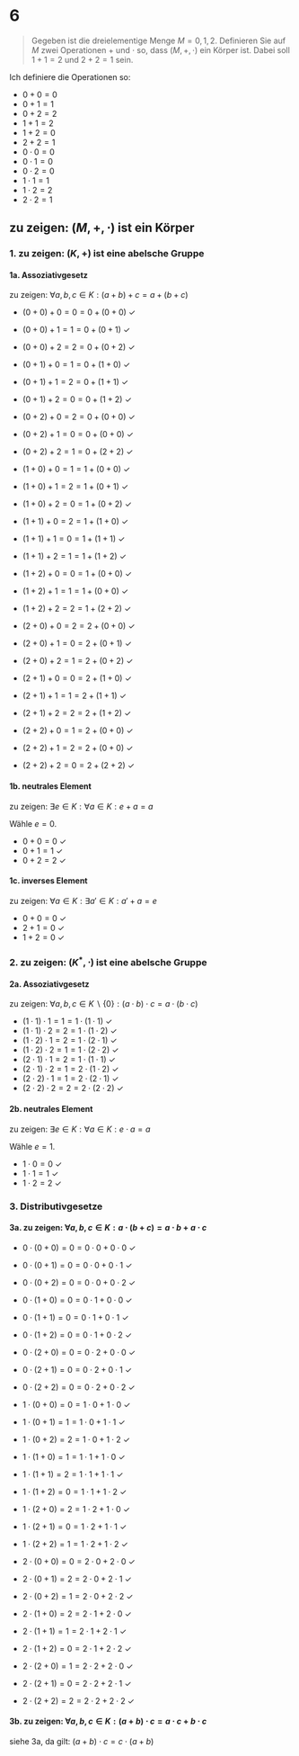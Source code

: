 # 6

> Gegeben ist die dreielementige Menge $M = {0, 1, 2}$. Definieren Sie auf $M$ zwei Operationen $+$ und $\cdot$ so, dass $(M, +, \cdot)$ ein Körper ist. Dabei soll $1 + 1 = 2$ und $2 + 2 = 1$ sein.

Ich definiere die Operationen so:

* $0+0=0$
* $0+1=1$
* $0+2=2$
* $1+1=2$
* $1+2=0$
* $2+2=1$
* $0 \cdot 0 = 0$
* $0 \cdot 1 = 0$
* $0 \cdot 2 = 0$
* $1 \cdot 1 = 1$
* $1 \cdot 2 = 2$
* $2 \cdot 2 = 1$

## zu zeigen: $(M, +, \cdot)$ ist ein Körper

### 1. zu zeigen: $(K,+)$ ist eine abelsche Gruppe

#### 1a. Assoziativgesetz

zu zeigen: $\forall a,b,c \in K : (a+b)+c = a+(b+c)$

* $(0+0)+0 = 0 = 0+(0+0)$ $\checkmark$
* $(0+0)+1 = 1 = 0+(0+1)$ $\checkmark$
* $(0+0)+2 = 2 = 0+(0+2)$ $\checkmark$
* $(0+1)+0 = 1 = 0+(1+0)$ $\checkmark$
* $(0+1)+1 = 2 = 0+(1+1)$ $\checkmark$
* $(0+1)+2 = 0 = 0+(1+2)$ $\checkmark$
* $(0+2)+0 = 2 = 0+(0+0)$ $\checkmark$
* $(0+2)+1 = 0 = 0+(0+0)$ $\checkmark$
* $(0+2)+2 = 1 = 0+(2+2)$ $\checkmark$

* $(1+0)+0 = 1 = 1+(0+0)$ $\checkmark$
* $(1+0)+1 = 2 = 1+(0+1)$ $\checkmark$
* $(1+0)+2 = 0 = 1+(0+2)$ $\checkmark$
* $(1+1)+0 = 2 = 1+(1+0)$ $\checkmark$
* $(1+1)+1 = 0 = 1+(1+1)$ $\checkmark$
* $(1+1)+2 = 1 = 1+(1+2)$ $\checkmark$
* $(1+2)+0 = 0 = 1+(0+0)$ $\checkmark$
* $(1+2)+1 = 1 = 1+(0+0)$ $\checkmark$
* $(1+2)+2 = 2 = 1+(2+2)$ $\checkmark$

* $(2+0)+0 = 2 = 2+(0+0)$ $\checkmark$
* $(2+0)+1 = 0 = 2+(0+1)$ $\checkmark$
* $(2+0)+2 = 1 = 2+(0+2)$ $\checkmark$
* $(2+1)+0 = 0 = 2+(1+0)$ $\checkmark$
* $(2+1)+1 = 1 = 2+(1+1)$ $\checkmark$
* $(2+1)+2 = 2 = 2+(1+2)$ $\checkmark$
* $(2+2)+0 = 1 = 2+(0+0)$ $\checkmark$
* $(2+2)+1 = 2 = 2+(0+0)$ $\checkmark$
* $(2+2)+2 = 0 = 2+(2+2)$ $\checkmark$

#### 1b. neutrales Element

zu zeigen: $\exists e \in K : \forall a \in K : e+a = a$

Wähle $e=0$.

* $0+0=0$ $\checkmark$
* $0+1=1$ $\checkmark$
* $0+2=2$ $\checkmark$

#### 1c. inverses Element

zu zeigen: $\forall a \in K : \exists a' \in K : a' + a = e$

* $0+0=0$ $\checkmark$
* $2+1=0$ $\checkmark$
* $1+2=0$ $\checkmark$

### 2. zu zeigen: $(K^*,\cdot)$ ist eine abelsche Gruppe

#### 2a. Assoziativgesetz

zu zeigen: $\forall a,b,c \in K \backslash \{0\} : (a \cdot b) \cdot c = a \cdot (b \cdot c)$

* $(1 \cdot 1) \cdot 1 = 1 = 1 \cdot (1 \cdot 1)$ $\checkmark$
* $(1 \cdot 1) \cdot 2 = 2 = 1 \cdot (1 \cdot 2)$ $\checkmark$
* $(1 \cdot 2) \cdot 1 = 2 = 1 \cdot (2 \cdot 1)$ $\checkmark$
* $(1 \cdot 2) \cdot 2 = 1 = 1 \cdot (2 \cdot 2)$ $\checkmark$
* $(2 \cdot 1) \cdot 1 = 2 = 1 \cdot (1 \cdot 1)$ $\checkmark$
* $(2 \cdot 1) \cdot 2 = 1 = 2 \cdot (1 \cdot 2)$ $\checkmark$
* $(2 \cdot 2) \cdot 1 = 1 = 2 \cdot (2 \cdot 1)$ $\checkmark$
* $(2 \cdot 2) \cdot 2 = 2 = 2 \cdot (2 \cdot 2)$ $\checkmark$

#### 2b. neutrales Element

zu zeigen: $\exists e \in K : \forall a \in K : e \cdot a = a$

Wähle $e=1$.

* $1 \cdot 0 = 0$ $\checkmark$
* $1 \cdot 1 = 1$ $\checkmark$
* $1 \cdot 2 = 2$ $\checkmark$

### 3. Distributivgesetze

#### 3a. zu zeigen: $\forall a,b,c \in K : a \cdot (b+c) = a \cdot b + a \cdot c$

* $0 \cdot (0 + 0) = 0 = 0 \cdot 0 + 0 \cdot 0$ $\checkmark$
* $0 \cdot (0 + 1) = 0 = 0 \cdot 0 + 0 \cdot 1$ $\checkmark$
* $0 \cdot (0 + 2) = 0 = 0 \cdot 0 + 0 \cdot 2$ $\checkmark$
* $0 \cdot (1 + 0) = 0 = 0 \cdot 1 + 0 \cdot 0$ $\checkmark$
* $0 \cdot (1 + 1) = 0 = 0 \cdot 1 + 0 \cdot 1$ $\checkmark$
* $0 \cdot (1 + 2) = 0 = 0 \cdot 1 + 0 \cdot 2$ $\checkmark$
* $0 \cdot (2 + 0) = 0 = 0 \cdot 2 + 0 \cdot 0$ $\checkmark$
* $0 \cdot (2 + 1) = 0 = 0 \cdot 2 + 0 \cdot 1$ $\checkmark$
* $0 \cdot (2 + 2) = 0 = 0 \cdot 2 + 0 \cdot 2$ $\checkmark$

* $1 \cdot (0 + 0) = 0 = 1 \cdot 0 + 1 \cdot 0$ $\checkmark$
* $1 \cdot (0 + 1) = 1 = 1 \cdot 0 + 1 \cdot 1$ $\checkmark$
* $1 \cdot (0 + 2) = 2 = 1 \cdot 0 + 1 \cdot 2$ $\checkmark$
* $1 \cdot (1 + 0) = 1 = 1 \cdot 1 + 1 \cdot 0$ $\checkmark$
* $1 \cdot (1 + 1) = 2 = 1 \cdot 1 + 1 \cdot 1$ $\checkmark$
* $1 \cdot (1 + 2) = 0 = 1 \cdot 1 + 1 \cdot 2$ $\checkmark$
* $1 \cdot (2 + 0) = 2 = 1 \cdot 2 + 1 \cdot 0$ $\checkmark$
* $1 \cdot (2 + 1) = 0 = 1 \cdot 2 + 1 \cdot 1$ $\checkmark$
* $1 \cdot (2 + 2) = 1 = 1 \cdot 2 + 1 \cdot 2$ $\checkmark$

* $2 \cdot (0 + 0) = 0 = 2 \cdot 0 + 2 \cdot 0$ $\checkmark$
* $2 \cdot (0 + 1) = 2 = 2 \cdot 0 + 2 \cdot 1$ $\checkmark$
* $2 \cdot (0 + 2) = 1 = 2 \cdot 0 + 2 \cdot 2$ $\checkmark$
* $2 \cdot (1 + 0) = 2 = 2 \cdot 1 + 2 \cdot 0$ $\checkmark$
* $2 \cdot (1 + 1) = 1 = 2 \cdot 1 + 2 \cdot 1$ $\checkmark$
* $2 \cdot (1 + 2) = 0 = 2 \cdot 1 + 2 \cdot 2$ $\checkmark$
* $2 \cdot (2 + 0) = 1 = 2 \cdot 2 + 2 \cdot 0$ $\checkmark$
* $2 \cdot (2 + 1) = 0 = 2 \cdot 2 + 2 \cdot 1$ $\checkmark$
* $2 \cdot (2 + 2) = 2 = 2 \cdot 2 + 2 \cdot 2$ $\checkmark$

#### 3b. zu zeigen: $\forall a,b,c \in K : (a+b) \cdot c = a \cdot c + b \cdot c$

siehe 3a, da gilt: $(a+b) \cdot c = c \cdot (a+b)$